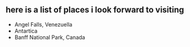 ## here is a list of places i look forward to visiting
* Angel Falls, Venezuella
* Antartica
* Banff National Park, Canada
